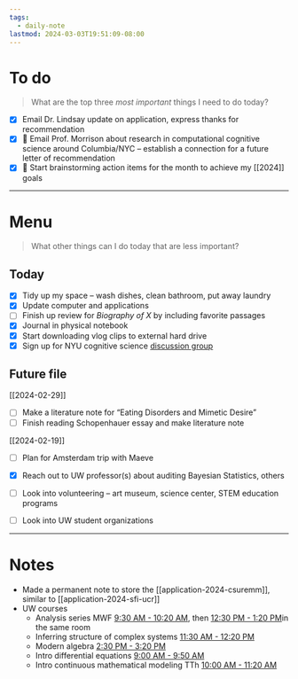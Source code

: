 ```yaml
---
tags:
  - daily-note
lastmod: 2024-03-03T19:51:09-08:00
---
```

# To do

> What are the top three *most important* things I need to do today?

- [x] Email Dr. Lindsay update on application, express thanks for recommendation
- [x] 🌱 Email Prof. Morrison about research in computational cognitive science around Columbia/NYC – establish a connection for a future letter of recommendation
- [x] 🌱 Start brainstorming action items for the month to achieve my [[2024]] goals

----
# Menu

> What other things can I do today that are less important?
## Today

- [x] Tidy up my space – wash dishes, clean bathroom, put away laundry
- [x] Update computer and applications
- [ ] Finish up review for *Biography of X* by including favorite passages
- [x] Journal in physical notebook
- [x] Start downloading vlog clips to external hard drive
- [x] Sign up for NYU cognitive science [discussion group](https://gureckislab.org/concats/)
## Future file

[[2024-02-29]]

- [ ] Make a literature note for “Eating Disorders and Mimetic Desire”
- [ ] Finish reading Schopenhauer essay and make literature note

[[2024-02-19]]

- [ ] Plan for Amsterdam trip with Maeve
- [x] Reach out to UW professor(s) about auditing Bayesian Statistics, others
- [ ] Look into volunteering – art museum, science center, STEM education programs
- [ ] Look into UW student organizations


---
# Notes

- Made a permanent note to store the [[application-2024-csuremm]], similar to [[application-2024-sfi-ucr]]
- UW courses
	- Analysis series MWF [9:30 AM - 10:20 AM](https://myplan.uw.edu/course/#/courses/MATH%20425?states=N4Ig7gDgziBcLADrgJYDsAmB7MAJApigOYAWALsrAIw0AcANMmOtmAApZQpkpZqUBmAQAYAviFFA), then [12:30 PM - 1:20 PM](https://myplan.uw.edu/course/#/courses/MATH%20425?states=N4Ig7gDgziBcLADrgJYDsAmB7MAJApigOYAWALsrAIw0AcANMmOtmAApZQpkpZqUBmAQAYAviFFA)in the same room
	- Inferring structure of complex systems [11:30 AM - 12:20 PM](https://myplan.uw.edu/course/#/courses/AMATH%20563?id=89f3f60e-1d8e-4b33-bae7-5f793d358317&sectionFilters=%7B%22queryString%22%3A%22AMATH%22%2C%22selectedDays%22%3A%5B%5D%2C%22startTime%22%3A%220630%22%2C%22endTime%22%3A%222230%22%2C%22openOnly%22%3Afalse%2C%22noEnrollmentRestrictionsOnly%22%3Afalse%2C%22noTbaOnly%22%3Afalse%2C%22pceOnly%22%3Afalse%2C%22instructorSearch%22%3Afalse%2C%22terms%22%3A%5B%2220242%22%5D%2C%22inPerson%22%3Afalse%7D&states=N4Ig7gDgziBcLADrgJYDsAmB7MAJApigOYAWALsrAIwAMAzAEwA0yY62YACllCmSljSUqANgB0IyVPo0AHLLoB2AJwBfEKqA)
	- Modern algebra [2:30 PM - 3:20 PM](https://myplan.uw.edu/course/#/courses/MATH%20403?id=0276443b-fceb-4e36-900e-095d73882d5c&sectionFilters=%7B%22queryString%22%3A%22MATH%22%2C%22selectedDays%22%3A%5B%5D%2C%22startTime%22%3A%220630%22%2C%22endTime%22%3A%222230%22%2C%22openOnly%22%3Afalse%2C%22noEnrollmentRestrictionsOnly%22%3Afalse%2C%22noTbaOnly%22%3Afalse%2C%22pceOnly%22%3Afalse%2C%22instructorSearch%22%3Afalse%2C%22terms%22%3A%5B%2220242%22%5D%2C%22inPerson%22%3Afalse%7D&states=N4Ig7gDgziBcLADrgJYDsAmB7MAJApigOYAWALsrAIwAMNA7ADTJjrZgAKWUKZKWaSgA4AviBFA)
	- Intro differential equations [9:00 AM - 9:50 AM](https://myplan.uw.edu/course/#/courses/AMATH%20351?id=e433161b-dd30-4785-af86-84beff9e431e&sectionFilters=%7B%22queryString%22%3A%22AMATH%22%2C%22selectedDays%22%3A%5B%5D%2C%22startTime%22%3A%220630%22%2C%22endTime%22%3A%222230%22%2C%22openOnly%22%3Afalse%2C%22noEnrollmentRestrictionsOnly%22%3Afalse%2C%22noTbaOnly%22%3Afalse%2C%22pceOnly%22%3Afalse%2C%22instructorSearch%22%3Afalse%2C%22terms%22%3A%5B%2220242%22%5D%2C%22inPerson%22%3Afalse%7D&states=N4Ig7gDgziBcLADrgJYDsAmB7MAJApigOYAWALsrAJwDsAzADTJjrZgAKWUKZKWalAEwBWAIwA6OlLqCAHIIAsNAAwq6AXxDqgA)
	- Intro continuous mathematical modeling TTh [10:00 AM - 11:20 AM](https://myplan.uw.edu/course/#/courses/AMATH%20383?id=7bca54ba-5b4f-40a3-98e2-c1587dd5ce3f&sectionFilters=%7B%22queryString%22%3A%22AMATH%22%2C%22selectedDays%22%3A%5B%5D%2C%22startTime%22%3A%220630%22%2C%22endTime%22%3A%222230%22%2C%22openOnly%22%3Afalse%2C%22noEnrollmentRestrictionsOnly%22%3Afalse%2C%22noTbaOnly%22%3Afalse%2C%22pceOnly%22%3Afalse%2C%22instructorSearch%22%3Afalse%2C%22terms%22%3A%5B%2220242%22%5D%2C%22inPerson%22%3Afalse%7D&states=N4Ig7gDgziBcLADrgJYDsAmB7MAJApigOYAWALsrAJwDsAzADTJjrZgAKWUKZKWalAIwAGAHQA2SVKoAOACwBWBTJEKAviDVA)

